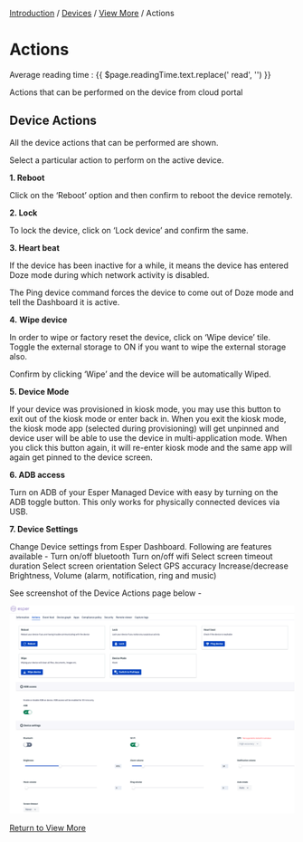 [Introduction](../../../../console.md) / [Devices](../../index.md) / [View More](../index.md) / Actions
# Actions
<div class="avg-reading-time" style="margin-top: 0rem;">Average reading time : {{ $page.readingTime.text.replace(' read', '') }}</div>


Actions that can be performed on the device from cloud portal

## Device Actions

All the device actions that can be performed are shown.

Select a particular action to perform on the active device.

**1\. Reboot**

Click on the ‘Reboot’ option and then confirm to reboot the device remotely.

**2\. Lock**

To lock the device, click on ‘Lock device’ and confirm the same.

**3\. Heart beat**

If the device has been inactive for a while, it means the device has entered Doze mode during which network activity is disabled.

The Ping device command forces the device to come out of Doze mode and tell the Dashboard it is active.

**4.** **Wipe device**

In order to wipe or factory reset the device, click on ‘Wipe device’ tile. Toggle the external storage to ON if you want to wipe the external storage also.

Confirm by clicking ‘Wipe’ and the device will be automatically Wiped.

**5. Device Mode** <Badge text="New" type="tip"/>

If your device was provisioned in kiosk mode, you may use this button to exit out of the kiosk mode or enter back in. When you exit the kiosk mode, the kiosk mode app (selected during provisioning) will get unpinned and device user will be able to use the device in multi-application mode. When you click this button again, it will re-enter kiosk mode and the same app will again get pinned to the device screen.


**6. ADB access** <Badge text="New" type="tip"/>

Turn on ADB of your Esper Managed Device with easy by turning on the ADB toggle button. This only works for physically connected devices via USB.

**7. Device Settings** 

Change Device settings from Esper Dashboard. Following are features available -
 Turn on/off bluetooth 
 Turn on/off wifi 
 Select screen timeout duration 
 Select screen orientation
 Select GPS accuracy
 Increase/decrease Brightness, Volume (alarm, notification, ring and music)

See screenshot of the Device Actions page below - 

![Device Management](../../../../assets/OLD_DASHBOARD/Device-actions.png)

[Return to View More](../index.md)
